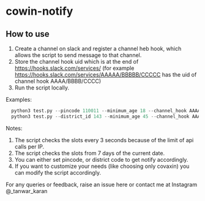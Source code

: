 # cowin-notify

## How to use
1. Create a channel on slack and register a channel heb hook, which allows the script to send message to that channel.
2. Store the channel hook uid which is at the end of https://hooks.slack.com/services/ (for example https://hooks.slack.com/services/AAAAA/BBBBB/CCCCC has the uid of channel hook AAAA/BBBB/CCCC)
3. Run the script locally.

Examples: 
```python
  python3 test.py --pincode 110011 --minimum_age 18 --channel_hook AAAA/BBBB/CCCC
  python3 test.py --district_id 143 --minimum_age 45 --channel_hook AAAA/BBBB/CCCC
```

Notes:
1. The script checks the slots every 3 seconds because of the limit of api calls per IP.
2. The script checks the slots from 7 days of the current date.
3. You can either set pincode, or district code to get notify accordingly.
4. If you want to customize your needs (like choosing only covaxin) you can modify the script accordingly.

For any queries or feedback, raise an issue here or contact me at Instagram @_tanwar_karan
